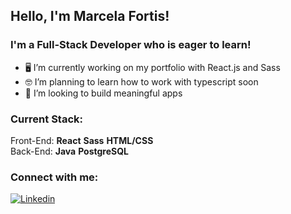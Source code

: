 ## Hello, I'm Marcela Fortis! 

### I'm a Full-Stack Developer who is eager to learn!
- 🖥 I’m currently working on my portfolio with React.js and Sass
- 🤓 I’m planning to learn how to work with typescript soon
- :herb: I’m looking to build meaningful apps


### Current Stack: 

Front-End: **React** **Sass** **HTML/CSS**
<br />
Back-End: **Java** **PostgreSQL**



### Connect with me: 
[![Linkedin](https://camo.githubusercontent.com/667dec86e11556623f93d822260cc5df3f78b7a1/68747470733a2f2f696d672e736869656c64732e696f2f62616467652f2d4c696e6b6564496e2d626c75653f7374796c653d666c61742d737175617265266c6f676f3d4c696e6b6564696e266c6f676f436f6c6f723d7768697465266c696e6b3d68747470733a2f2f7777772e6c696e6b6564696e2e636f6d2f696e2f6c65746963696163616d706f73732f)](www.linkedin.com/in/marcela-fortis)
&nbsp;




